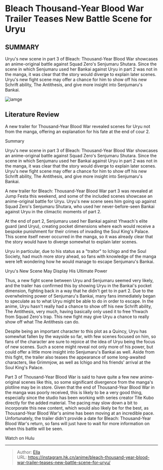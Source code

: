 # Bleach Thousand-Year Blood War Trailer Teases New Battle Scene for Uryu


## SUMMARY 



  Uryu&#39;s new scene in part 3 of Bleach: Thousand-Year Blood War showcases an anime-original battle against Squad Zero&#39;s Senjumaru Shutara.   Since the scene in which Senjumaru used her Bankai against Uryu in part 2 was not in the manga, it was clear that the story would diverge to explain later scenes.   Uryu&#39;s new fight scene may offer a chance for him to show off his new Schrift ability, The Antithesis, and give more insight into Senjumaru&#39;s Bankai.  

![iamge](https://static1.srcdn.com/wordpress/wp-content/uploads/2023/12/bleach-uryu-sk.jpg)

## Literature Review

A new trailer for Thousand-Year Blood War revealed scenes for Uryu not from the manga, offering an explanation for his fate at the end of cour 2.





Summary

  Uryu&#39;s new scene in part 3 of Bleach: Thousand-Year Blood War showcases an anime-original battle against Squad Zero&#39;s Senjumaru Shutara.   Since the scene in which Senjumaru used her Bankai against Uryu in part 2 was not in the manga, it was clear that the story would diverge to explain later scenes.   Uryu&#39;s new fight scene may offer a chance for him to show off his new Schrift ability, The Antithesis, and give more insight into Senjumaru&#39;s Bankai.  







A new trailer for Bleach: Thousand-Year Blood War part 3 was revealed at Jump Festa this weekend, and some of the included scenes showcase an anime-original battle for Uryu. Uryu&#39;s new scene sees him going up against Squad Zero&#39;s Senjumaru Shutara, who used her never-before-seen Bankai against Uryu in the climactic moments of part 2.

At the end of part 2, Senjumaru used her Bankai against Yhwach&#39;s elite guard (and Uryu), creating pocket dimensions where each would receive a bespoke punishment for their crimes of invading the Soul King&#39;s Palace. This scene itself never occurred in the manga, so it was already clear that the story would have to diverge somewhat to explain later scenes.

          

Uryu in particular, due to his status as a &#34;traitor&#34; to Ichigo and the Soul Society, had much more story ahead, so fans with knowledge of the manga were left wondering how he would manage to escape Senjumaru&#39;s Bankai.





 Uryu&#39;s New Scene May Display His Ultimate Power 

 

Thus, a new fight scene between Uryu and Senjumaru seemed very likely, and the trailer has confirmed this by showing Uryu in the Bankai&#39;s pocket dimension, fighting back in a way that he didn&#39;t get to in part 2. Due to the overwhelming power of Senjumaru&#39;s Bankai, many fans immediately began to speculate as to what Uryu might be able to do in order to escape. In the anime, Uryu hasn&#39;t really had a chance to show off his new Schrift ability, The Antithesis, very much, having basically only used it to free Yhwach from Squad Zero&#39;s trap. This new fight may give Uryu a chance to really show off what The Antithesis can do.

Despite being an important character to this plot as a Quincy, Uryu has somewhat fallen by the wayside so far, with few scenes focused on him, so fans of the character are sure to rejoice at the idea of Uryu being the focus of new scenes. Such a scene might reveal not only more of his power, but could offer a little more insight into Senjumaru&#39;s Bankai as well. Aside from this fight, the trailer also teases the appearance of some long-awaited characters, like Grimmjow, as well as Ichigo and his friends&#39; arrival at the Soul King&#39;s Palace.




Part 3 of Thousand-Year Blood War is said to have quite a few new anime-original scenes like this, so some significant divergence from the manga&#39;s plotline may be in store. Given that the end of Thousand-Year Blood War in the manga was poorly received, this is likely to be a very good thing, especially since the studio has been working with series creator Tite Kubo directly for the added material. The pacing may slow down a bit to incorporate this new content, which would also likely be for the best, as Thousand-Year Blood War&#39;s anime has been moving at an incredible pace. Unfortunately, the trailer didn&#39;t provide a date for Bleach: Thousand-Year Blood War&#39;s return, so fans will just have to wait for more information on when this battle will be seen.

Watch on Hulu



---

> Author: [Ella](https://instagram.hk.cn/)  
> URL: https://instagram.hk.cn/anime/bleach-thousand-year-blood-war-trailer-teases-new-battle-scene-for-uryu/  


